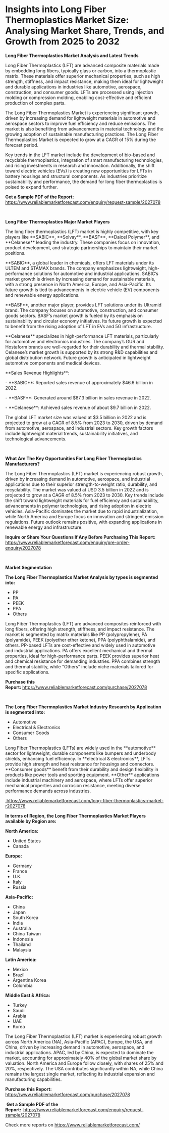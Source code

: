 <p><h1>Insights into Long Fiber Thermoplastics Market Size: Analysing Market Share, Trends, and Growth from 2025 to 2032</h1></p><p><strong>Long Fiber Thermoplastics Market Analysis and Latest Trends</strong></p>
<p><p>Long Fiber Thermoplastics (LFT) are advanced composite materials made by embedding long fibers, typically glass or carbon, into a thermoplastic matrix. These materials offer superior mechanical properties, such as high strength, stiffness, and impact resistance, making them ideal for lightweight and durable applications in industries like automotive, aerospace, construction, and consumer goods. LFTs are processed using injection molding or compression molding, enabling cost-effective and efficient production of complex parts.</p><p>The Long Fiber Thermoplastics Market is experiencing significant growth, driven by increasing demand for lightweight materials in automotive and aerospace sectors to improve fuel efficiency and reduce emissions. The market is also benefiting from advancements in material technology and the growing adoption of sustainable manufacturing practices. The Long Fiber Thermoplastics Market is expected to grow at a CAGR of 15% during the forecast period.</p><p>Key trends in the LFT market include the development of bio-based and recyclable thermoplastics, integration of smart manufacturing technologies, and rising investments in research and innovation. Additionally, the shift toward electric vehicles (EVs) is creating new opportunities for LFTs in battery housings and structural components. As industries prioritize sustainability and performance, the demand for long fiber thermoplastics is poised to expand further.</p></p>
<p><strong>Get a Sample PDF of the Report:&nbsp;</strong> <a href="https://www.reliablemarketforecast.com/enquiry/request-sample/2027078?utm_campaign=1888&utm_medium=2&utm_source=Github&utm_content=ia&utm_term=25012025&utm_id=long-fiber-thermoplastics">https://www.reliablemarketforecast.com/enquiry/request-sample/2027078</a></p>
<p>&nbsp;</p>
<p><strong>Long Fiber Thermoplastics Major Market Players</strong></p>
<p><p>The long fiber thermoplastics (LFT) market is highly competitive, with key players like **SABIC**, **Solvay**, **BASF**, **Daicel Polymer**, and **Celanese** leading the industry. These companies focus on innovation, product development, and strategic partnerships to maintain their market positions.</p><p>**SABIC**, a global leader in chemicals, offers LFT materials under its ULTEM and STAMAX brands. The company emphasizes lightweight, high-performance solutions for automotive and industrial applications. SABIC’s market growth is driven by increasing demand for sustainable materials, with a strong presence in North America, Europe, and Asia-Pacific. Its future growth is tied to advancements in electric vehicle (EV) components and renewable energy applications.</p><p>**BASF**, another major player, provides LFT solutions under its Ultramid brand. The company focuses on automotive, construction, and consumer goods sectors. BASF’s market growth is fueled by its emphasis on sustainability and circular economy initiatives. Its future growth is expected to benefit from the rising adoption of LFT in EVs and 5G infrastructure.</p><p>**Celanese** specializes in high-performance LFT materials, particularly for automotive and electronics industries. The company’s GUR and Hostaform brands are well-regarded for their durability and thermal stability. Celanese’s market growth is supported by its strong R&D capabilities and global distribution network. Future growth is anticipated in lightweight automotive components and medical devices.</p><p>**Sales Revenue Highlights**:</p><p>- **SABIC**: Reported sales revenue of approximately $46.6 billion in 2022.</p><p>- **BASF**: Generated around $87.3 billion in sales revenue in 2022.</p><p>- **Celanese**: Achieved sales revenue of about $9.7 billion in 2022.</p><p>The global LFT market size was valued at $3.5 billion in 2022 and is projected to grow at a CAGR of 8.5% from 2023 to 2030, driven by demand from automotive, aerospace, and industrial sectors. Key growth factors include lightweight material trends, sustainability initiatives, and technological advancements.</p></p>
<p>&nbsp;</p>
<p><strong>What Are The Key Opportunities For Long Fiber Thermoplastics Manufacturers?</strong></p>
<p><p>The Long Fiber Thermoplastics (LFT) market is experiencing robust growth, driven by increasing demand in automotive, aerospace, and industrial applications due to their superior strength-to-weight ratio, durability, and recyclability. The market was valued at USD 3.5 billion in 2022 and is projected to grow at a CAGR of 8.5% from 2023 to 2030. Key trends include the shift toward lightweight materials for fuel efficiency and sustainability, advancements in polymer technologies, and rising adoption in electric vehicles. Asia-Pacific dominates the market due to rapid industrialization, while North America and Europe focus on innovation and stringent emission regulations. Future outlook remains positive, with expanding applications in renewable energy and infrastructure.</p></p>
<p><strong>Inquire or Share Your Questions If Any Before Purchasing This Report:</strong> <a href="https://www.reliablemarketforecast.com/enquiry/pre-order-enquiry/2027078?utm_campaign=1888&utm_medium=2&utm_source=Github&utm_content=ia&utm_term=25012025&utm_id=long-fiber-thermoplastics">https://www.reliablemarketforecast.com/enquiry/pre-order-enquiry/2027078</a></p>
<p>&nbsp;</p>
<p><strong>Market Segmentation</strong></p>
<p><strong>The Long Fiber Thermoplastics Market Analysis by types is segmented into:</strong></p>
<p><ul><li>PP</li><li>PA</li><li>PEEK</li><li>PPA</li><li>Others</li></ul></p>
<p><p>Long Fiber Thermoplastics (LFT) are advanced composites reinforced with long fibers, offering high strength, stiffness, and impact resistance. The market is segmented by matrix materials like PP (polypropylene), PA (polyamide), PEEK (polyether ether ketone), PPA (polyphthalamide), and others. PP-based LFTs are cost-effective and widely used in automotive and industrial applications. PA offers excellent mechanical and thermal properties, ideal for high-performance parts. PEEK provides superior heat and chemical resistance for demanding industries. PPA combines strength and thermal stability, while "Others" include niche materials tailored for specific applications.</p></p>
<p><strong>Purchase this Report:&nbsp;</strong><a href="https://www.reliablemarketforecast.com/purchase/2027078?utm_campaign=1888&utm_medium=2&utm_source=Github&utm_content=ia&utm_term=25012025&utm_id=long-fiber-thermoplastics">https://www.reliablemarketforecast.com/purchase/2027078</a></p>
<p>&nbsp;</p>
<p><strong>The Long Fiber Thermoplastics Market Industry Research by Application is segmented into:</strong></p>
<p><ul><li>Automotive</li><li>Electrical & Electronics</li><li>Consumer Goods</li><li>Others</li></ul></p>
<p><p>Long Fiber Thermoplastics (LFTs) are widely used in the **automotive** sector for lightweight, durable components like bumpers and underbody shields, enhancing fuel efficiency. In **electrical & electronics**, LFTs provide high strength and heat resistance for housings and connectors. **Consumer goods** benefit from their durability and design flexibility in products like power tools and sporting equipment. **Other** applications include industrial machinery and aerospace, where LFTs offer superior mechanical properties and corrosion resistance, meeting diverse performance demands across industries.</p></p>
<p><a href="https://www.reliablemarketforecast.com/long-fiber-thermoplastics-market-r2027078?utm_campaign=1888&utm_medium=2&utm_source=Github&utm_content=ia&utm_term=25012025&utm_id=long-fiber-thermoplastics">&nbsp;https://www.reliablemarketforecast.com/long-fiber-thermoplastics-market-r2027078</a></p>
<p><strong>In terms of Region, the Long Fiber Thermoplastics Market Players available by Region are:</strong></p>
<p>
    <p> <strong> North America: </strong>
        <ul>
            <li>United States</li>
            <li>Canada</li>
        </ul>
        </p> 
    <p> <strong> Europe: </strong>
        <ul>
            <li>Germany</li>
            <li>France</li>
            <li>U.K.</li>
            <li>Italy</li>
            <li>Russia</li>
        </ul>
        </p> 
    <p> <strong> Asia-Pacific: </strong>
        <ul>
            <li>China</li>
            <li>Japan</li>
            <li>South Korea</li>
            <li>India</li>
            <li>Australia</li>
            <li>China Taiwan</li>
            <li>Indonesia</li>
            <li>Thailand</li>
            <li>Malaysia</li>
        </ul>
        </p> 
    <p> <strong> Latin America: </strong>
        <ul>
            <li>Mexico</li>
            <li>Brazil</li>
            <li>Argentina Korea</li>
            <li>Colombia</li>
        </ul>
        </p> 
    <p> <strong> Middle East & Africa: </strong>
        <ul>
            <li>Turkey</li>
            <li>Saudi</li>
            <li>Arabia</li>
            <li>UAE</li>
            <li>Korea</li>
        </ul>
    </p>
    </p>
<p><p>The Long Fiber Thermoplastics (LFT) market is experiencing robust growth across North America (NA), Asia-Pacific (APAC), Europe, the USA, and China, driven by increasing demand in automotive, aerospace, and industrial applications. APAC, led by China, is expected to dominate the market, accounting for approximately 40% of the global market share by valuation. North America and Europe follow closely, with shares of 25% and 20%, respectively. The USA contributes significantly within NA, while China remains the largest single market, reflecting its industrial expansion and manufacturing capabilities.</p></p>
<p><strong>Purchase this Report: </strong><a href="https://www.reliablemarketforecast.com/purchase/2027078?utm_campaign=1888&utm_medium=2&utm_source=Github&utm_content=ia&utm_term=25012025&utm_id=long-fiber-thermoplastics">https://www.reliablemarketforecast.com/purchase/2027078</a></p>
<p>&nbsp;<strong>Get a Sample PDF of the Report:&nbsp;&nbsp;</strong><a href="https://www.reliablemarketforecast.com/enquiry/request-sample/2027078?utm_campaign=1888&utm_medium=2&utm_source=Github&utm_content=ia&utm_term=25012025&utm_id=long-fiber-thermoplastics">https://www.reliablemarketforecast.com/enquiry/request-sample/2027078</a></p>
<p><strong></strong></p>
<p>Check more reports on <a href="https://www.reliablemarketforecast.com/?utm_campaign=1888&utm_medium=2&utm_source=Github&utm_content=ia&utm_term=25012025&utm_id=long-fiber-thermoplastics">https://www.reliablemarketforecast.com/</a></p>